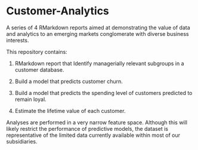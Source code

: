 # Customer-Analytics
A series of 4 RMarkdown reports aimed at demonstrating the value of data and analytics to an emerging markets conglomerate with diverse business interests.

This repository contains:
 
1. RMarkdown report that Identify managerially relevant subgroups in a customer database.

2. Build a model that predicts customer churn.

3. Build a model that predicts the spending level of customers predicted to remain loyal.

4. Estimate the lifetime value of each customer.

Analyses are performed in a very narrow feature space. Although this will likely restrict the performance of predictive models, the dataset is representative of the limited data currently available within most of our subsidiaries.

